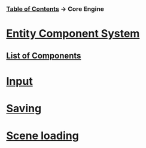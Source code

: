 ### [Table of Contents](../main.md) -> Core Engine

# [Entity Component System](ECS/ecsMain.md)
## [List of Components](ECS/ecsComponents.md)
# [Input](input.md)
# [Saving](saving.md)
# [Scene loading](sceneLoading.md)
